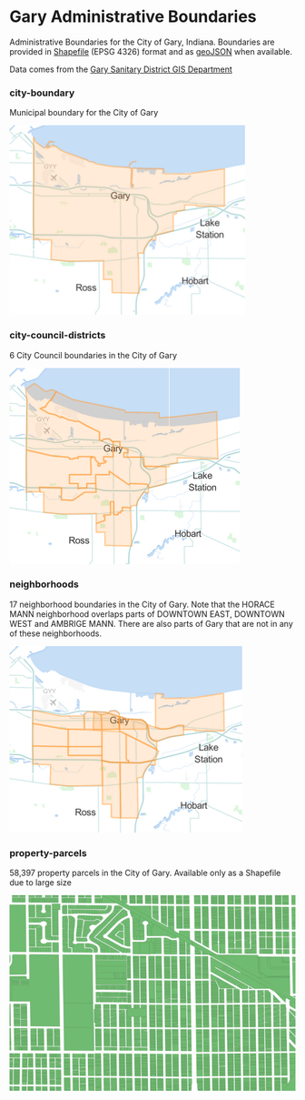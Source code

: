 # Gary Administrative Boundaries

Administrative Boundaries for the City of Gary, Indiana. Boundaries are provided in [Shapefile](http://en.wikipedia.org/wiki/Shapefile) (EPSG 4326) format and as [geoJSON](http://geojson.org/) when available.

Data comes from the [Gary Sanitary District GIS Department](http://www.garysan.com/GSWMD_contact.asp)

### city-boundary

Municipal boundary for the City of Gary

![City boundary](https://raw.githubusercontent.com/cityofgary/administrative-boundaries/master/images/city-boundary.png)

### city-council-districts

6 City Council boundaries in the City of Gary

![Council districts](https://raw.githubusercontent.com/cityofgary/administrative-boundaries/master/images/council-districts.png)

### neighborhoods

17 neighborhood boundaries in the City of Gary. Note that the HORACE MANN neighborhood overlaps parts of DOWNTOWN EAST, DOWNTOWN WEST and AMBRIGE MANN. There are also parts of Gary that are not in any of these neighborhoods.

![Neighborhoods](https://raw.githubusercontent.com/cityofgary/administrative-boundaries/master/images/neighborhoods.png)

### property-parcels

58,397 property parcels in the City of Gary. Available only as a Shapefile due to large size

![Council districts](https://raw.githubusercontent.com/cityofgary/administrative-boundaries/master/images/property-parcels.png)